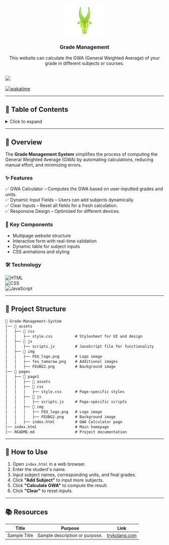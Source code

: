 <a name="readme-top">

<br/>

<br />
<div align="center">
  <a href="https://github.com/zyx-0314/">
  <!-- TODO: If you want to add logo or banner you can add it here -->
    <img src="./assets/img/feu_tamaraw.png" alt="Nyebe" width="130" height="100">
  </a>
<!-- TODO: Change Title to the name of the title of your Project -->
  <h3 align="center">Grade Management</h3>
</div>
<!-- TODO: Make a short description -->
  
<div align="center">
  This website can calculate the GWA (General Weighted Average) of your grade in different subjects or courses.
</div>

<br />

<!-- TODO: Change the zyx-0314 into your github username  -->
<!-- TODO: Change the WD-Template-Project into the same name of your folder -->
![](https://visit-counter.vercel.app/counter.png?page=joshureta/AWD-Seatwork-1-6-UJ-25)

[![wakatime](https://wakatime.com/badge/user/018dd99a-4985-4f98-8216-6ca6fe2ce0f8/project/63501637-9a31-42f0-960d-4d0ab47977f8.svg)](https://wakatime.com/badge/user/018dd99a-4985-4f98-8216-6ca6fe2ce0f8/project/63501637-9a31-42f0-960d-4d0ab47977f8)

---


## 📌 Table of Contents
<details>
  <summary>Click to expand</summary>
  <ol>
    <li><a href="#Overview">Overview</a>
      <ul>
        <li><a href="#Features">Features</a></li>
        <li><a href="#Key-components">Key Components</a></li>
        <li><a href="#Technology">Technology</a></li>
      </ul>
    </li>
    <li><a href="#project-structure">Project Structure</a></li>
    <li><a href="#how-to-use">How to Use</a></li>
    <li><a href="#resources">Resources</a></li>
  </ol>
</details>

---

## 📌 Overview
The **Grade Management System** simplifies the process of computing the General Weighted Average (GWA) by automating calculations, reducing manual effort, and minimizing errors.

### ✨ Features
✅ GWA Calculator – Computes the GWA based on user-inputted grades and units.  
✅ Dynamic Input Fields – Users can add subjects dynamically.  
✅ Clear Inputs – Reset all fields for a fresh calculation.  
✅ Responsive Design – Optimized for different devices.  

### 🔑 Key Components
- Multipage website structure
- Interactive form with real-time validation
- Dynamic table for subject inputs
- CSS animations and styling

### 🛠 Technology
![HTML](https://img.shields.io/badge/HTML-E34F26?style=for-the-badge&logo=html5&logoColor=white)  
![CSS](https://img.shields.io/badge/CSS-1572B6?style=for-the-badge&logo=css3&logoColor=white)  
![JavaScript](https://img.shields.io/badge/JavaScript-F7DF1E?style=for-the-badge&logo=javascript&logoColor=white)  

---

## 📂 Project Structure
```
📁 Grade-Management-System
│── 📁 assets
│   ├── 📁 css
│   │   ├── style.css          # Stylesheet for UI and design
│   ├── 📁 js
│   │   ├── scripts.js         # JavaScript file for functionality
│   ├── 📁 img
│   │   ├── FEU_logo.png       # Logo image
│   │   ├── feu_tamaraw.png    # Additional images
│   │   ├── FEUBG2.png         # Background image
│── 📁 pages
│   ├── 📁 page1
│   │   ├── 📁 assets
│   │   ├── 📁 css
│   │   │   ├── style.css      # Page-specific styles
│   │   ├── 📁 js
│   │   │   ├── scripts.js     # Page-specific scripts
│   │   ├── 📁 img
│   │   │   ├── FEU_logo.png   # Logo image
│   │   │   ├── FEUBG2.png     # Background image
│   │   ├── index.html         # GWA Calculator page
│── index.html                 # Main homepage
│── README.md                  # Project documentation
```

---

## 📖 How to Use
1. Open `index.html` in a web browser.
2. Enter the student's name.
3. Input subject names, corresponding units, and final grades.
4. Click **"Add Subject"** to input more subjects.
5. Click **"Calculate GWA"** to compute the result.
6. Click **"Clear"** to reset inputs.

---

## 📚 Resources
| Title | Purpose | Link |
|-|-|-|
| Sample Title | Sample description or purpose. | [trykolang.com](#) |



